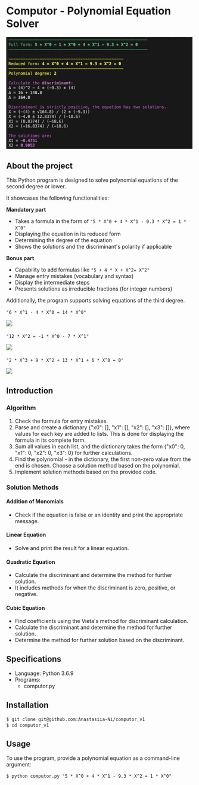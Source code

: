 # Computor - Polynomial Equation Solver
<img src="https://github.com/Anastasiia-Ni/computor_v1/blob/main/assets/SubjExample.png" width="500">

## About the project
This Python program is designed to solve polynomial equations of the second degree or lower. 

It showcases the following functionalities:

**Mandatory part**
- Takes a formula in the form of ```"5 * X^0 + 4 * X^1 - 9.3 * X^2 = 1 * X^0"```
- Displaying the equation in its reduced form
- Determining the degree of the equation
- Shows the solutions and the discriminant's polarity if applicable

**Bonus part**
- Capability to add formulas like ```"5 + 4 * X + X^2= X^2"```
- Manage entry mistakes (vocabulary and syntax)
- Display the intermediate steps
- Presents solutions as irreducible fractions (for integer numbers)

Additionally, the program supports solving equations of the third degree.

```"6 * X^1 - 4 * X^0 = 14 * X^0"```

<img src="https://github.com/Anastasiia-Ni/computor_v1/blob/main/assets/Linear.png" width="500">

```"12 * X^2 = -1 * X^0 - 7 * X^1"```

<img src="https://github.com/Anastasiia-Ni/computor_v1/blob/main/assets/Quadratic.png" width="500">

```"2 * X^3 + 9 * X^2 + 13 * X^1 + 6 * X^0 = 0"```

<img src="https://github.com/Anastasiia-Ni/computor_v1/blob/main/assets/Cubic.png" width="500">


## Introduction
### Algorithm
1. Check the formula for entry mistakes.
2. Parse and create a dictionary {"x0": [], "x1": [], "x2": [], "x3": []}, where values for each key are added to lists. This is done for displaying the formula in its complete form.
3. Sum all values in each list, and the dictionary takes the form {"x0": 0, "x1": 0, "x2": 0, "x3": 0} for further calculations.
4. Find the polynomial - in the dictionary, the first non-zero value from the end is chosen. Choose a solution method based on the polynomial.
5. Implement solution methods based on the provided code.

### Solution Methods
#### Addition of Monomials
- Check if the equation is false or an identity and print the appropriate message.

#### Linear Equation
- Solve and print the result for a linear equation.

#### Quadratic Equation
- Calculate the discriminant and determine the method for further solution.
- It includes methods for when the discriminant is zero, positive, or negative.

#### Cubic Equation
- Find coefficients using the Vieta's method for discriminant calculation.
- Calculate the discriminant and determine the method for further solution.
- Determine the method for further solution based on the discriminant.

## Specifications
- Language: Python 3.6.9
- Programs:
  - computor.py

## Installation
```
$ git clone git@github.com:Anastasiia-Ni/computor_v1
$ cd computor_v1
```

## Usage
To use the program, provide a polynomial equation as a command-line argument:

```
$ python computor.py "5 * X^0 + 4 * X^1 - 9.3 * X^2 = 1 * X^0"
```
